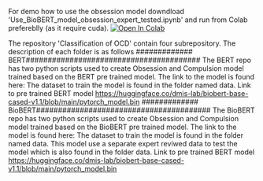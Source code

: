 
For demo how to use the obsession model downdload 'Use_BioBERT_model_obsession_expert_tested.ipynb' and run from Colab prefereblly (as it require cuda). 
[![Open In Colab](https://colab.research.google.com/assets/colab-badge.svg)](https://colab.research.google.com/github/github.com/areejnasser/PhD-2024/blob/main/Toward%20Obsessive-Compulsive%20Disorder%20Classification%20System/Classifiation%20of%20OCD/Use_BioBERT_model_obsession_expert_tested.ipynb)


The repository 'Classification of OCD' contain four subrepository. The description of each folder is as follows
############# BERT########################################
The BERT repo has two python scripts used to create Obsession and Compulsion model trained based on the BERT pre trained model.
The link to the model is found here: 
The dataset to train the model is found in the folder named data.
Link to pre trained BERT model https://huggingface.co/dmis-lab/biobert-base-cased-v1.1/blob/main/pytorch_model.bin
############# BioBERT########################################
The BioBERT repo has two python scripts used to create Obsession and Compulsion model trained based on the BioBERT pre trained model.
The link to the model is found here: 
The dataset to train the model is found in the folder named data. This model use a separate expert reviwed data to test the model which is also found in the folder data.
Link to pre trained BERT model https://huggingface.co/dmis-lab/biobert-base-cased-v1.1/blob/main/pytorch_model.bin



